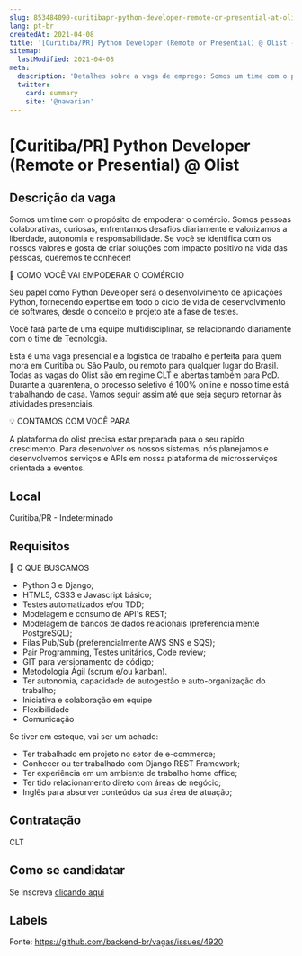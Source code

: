 ```yaml
---
slug: 853484090-curitibapr-python-developer-remote-or-presential-at-olist
lang: pt-br
createdAt: 2021-04-08
title: '[Curitiba/PR] Python Developer (Remote or Presential) @ Olist - Vaga de Emprego'
sitemap:
  lastModified: 2021-04-08
meta:
  description: 'Detalhes sobre a vaga de emprego: Somos um time com o propósito de empoderar o comércio. Somos pessoas colaborativas, curiosas, enfrentamos desafios diariamente e valorizamos a liberdade, autonomia e responsabilidade. Se você se identifica com os nossos valores e gosta de criar soluções com impacto positivo na vida das pessoas, queremos te conhecer! 🚀 COMO VOCÊ VAI EMPODERAR O COMÉRCIO Seu papel como Python Developer será o desenvolvimento de aplicações Python, fornecendo expertise em todo o ciclo de vida de desenvolvimento de softwares, desde o conceito e projeto até a fase de testes. Você fará parte de uma equipe multidisciplinar, se relacionando diariamente com o time de Tecnologia. Esta é uma vaga presencial e a logística de trabalho é perfeita para quem mora em Curitiba ou São Paulo, ou remoto para qualquer lugar do Brasil. Todas as vagas do Olist são em regime CLT e abertas também para PcD. Durante a quarentena, o processo seletivo é 100% online e nosso time está trabalhando de casa. Vamos seguir assim até que seja seguro retornar às atividades presenciais.  💡 CONTAMOS COM VOCÊ PARA A plataforma do olist precisa estar preparada para o seu rápido crescimento. Para desenvolver os nossos sistemas, nós planejamos e desenvolvemos serviços e APIs em nossa plataforma de microsserviços orientada a eventos.'
  twitter:
    card: summary
    site: '@nawarian'
---
```


# [Curitiba/PR] Python Developer (Remote or Presential) @ Olist

## Descrição da vaga

Somos um time com o propósito de empoderar o comércio. Somos pessoas colaborativas, curiosas, enfrentamos desafios diariamente e valorizamos a liberdade, autonomia e responsabilidade. Se você se identifica com os nossos valores e gosta de criar soluções com impacto positivo na vida das pessoas, queremos te conhecer!

🚀 COMO VOCÊ VAI EMPODERAR O COMÉRCIO

Seu papel como Python Developer será o desenvolvimento de aplicações Python, fornecendo expertise em todo o ciclo de vida de desenvolvimento de softwares, desde o conceito e projeto até a fase de testes.

Você fará parte de uma equipe multidisciplinar, se relacionando diariamente com o time de Tecnologia.

Esta é uma vaga presencial e a logística de trabalho é perfeita para quem mora em Curitiba ou São Paulo, ou remoto para qualquer lugar do Brasil. Todas as vagas do Olist são em regime CLT e abertas também para PcD. Durante a quarentena, o processo seletivo é 100% online e nosso time está trabalhando de casa. Vamos seguir assim até que seja seguro retornar às atividades presenciais. 

💡 CONTAMOS COM VOCÊ PARA

A plataforma do olist precisa estar preparada para o seu rápido crescimento. Para desenvolver os nossos sistemas, nós planejamos e desenvolvemos serviços e APIs em nossa plataforma de microsserviços orientada a eventos.

## Local

Curitiba/PR - Indeterminado

## Requisitos

🔎 O QUE BUSCAMOS

- Python 3 e Django;
- HTML5, CSS3 e Javascript básico;
- Testes automatizados e/ou TDD;
- Modelagem e consumo de API's REST;
- Modelagem de bancos de dados relacionais (preferencialmente PostgreSQL);
- Filas Pub/Sub (preferencialmente AWS SNS e SQS);
- Pair Programming, Testes unitários, Code review;
- GIT para versionamento de código;
- Metodologia Ágil (scrum e/ou kanban).
- Ter autonomia, capacidade de autogestão e auto-organização do trabalho;
- Iniciativa e colaboração em equipe
- Flexibilidade
- Comunicação 

Se tiver em estoque, vai ser um achado:

- Ter trabalhado em projeto no setor de e-commerce;
- Conhecer ou ter trabalhado com Django REST Framework;
- Ter experiência em um ambiente de trabalho home office;
- Ter tido relacionamento direto com áreas de negócio;
- Inglês para absorver conteúdos da sua área de atuação;

## Contratação

CLT

## Como se candidatar

Se inscreva [clicando aqui](https://www.pyjobs.com.br/job/2386)

## Labels



Fonte: https://github.com/backend-br/vagas/issues/4920